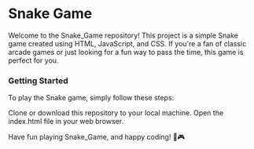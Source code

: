 <h1>Snake Game</h1>
Welcome to the Snake_Game repository! This project is a simple Snake game created using HTML, JavaScript, and CSS. If you're a fan of classic arcade games or just looking for a fun way to pass the time, this game is perfect for you.

<h3>Getting Started</h3>
To play the Snake game, simply follow these steps:

Clone or download this repository to your local machine.
Open the index.html file in your web browser.


Have fun playing Snake_Game, and happy coding! 🐍🎮
